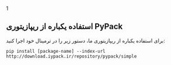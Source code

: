 1
## استفاده یکباره از ریپازیتوری PyPack

برای استفاده یکباره از ریپازیتوری ما، دستور زیر را در ترمینال خود اجرا کنید:
</div>

```shell
pip install [package-name] --index-url http://download.iypack.ir/repository/pypack/simple
```
<div dir="rtl">
